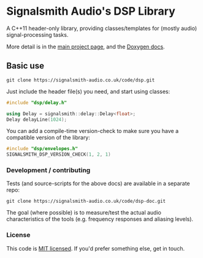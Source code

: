 # Signalsmith Audio's DSP Library

A C++11 header-only library, providing classes/templates for (mostly audio) signal-processing tasks.

More detail is in the [main project page](https://signalsmith-audio.co.uk/code/dsp/), and the [Doxygen docs](https://signalsmith-audio.co.uk/code/dsp/html/modules.html).

## Basic use

```
git clone https://signalsmith-audio.co.uk/code/dsp.git
```

Just include the header file(s) you need, and start using classes:

```cpp
#include "dsp/delay.h"

using Delay = signalsmith::delay::Delay<float>;
Delay delayLine(1024);
```

You can add a compile-time version-check to make sure you have a compatible version of the library:
```cpp
#include "dsp/envelopes.h"
SIGNALSMITH_DSP_VERSION_CHECK(1, 2, 1)
```

### Development / contributing

Tests (and source-scripts for the above docs) are available in a separate repo:

```
git clone https://signalsmith-audio.co.uk/code/dsp-doc.git
```

The goal (where possible) is to measure/test the actual audio characteristics of the tools (e.g. frequency responses and aliasing levels).

### License

This code is [MIT licensed](LICENSE.txt).  If you'd prefer something else, get in touch.
